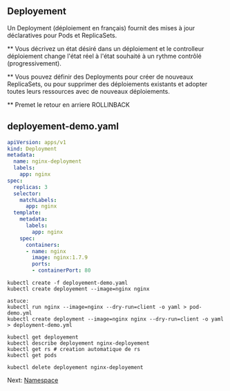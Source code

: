 ## Deployement
Un Deployment (déploiement en français) fournit des mises à jour déclaratives pour Pods et ReplicaSets.

** Vous décrivez un état désiré dans un déploiement et le controlleur déploiement change l'état réel à l'état souhaité à un rythme contrôlé (progressivement). 

** Vous pouvez définir des Deployments pour créer de nouveaux ReplicaSets, ou pour supprimer des déploiements existants et adopter toutes leurs ressources avec de nouveaux déploiements.

** Premet le retour en arriere ROLLINBACK

## deployement-demo.yaml

```yaml
apiVersion: apps/v1
kind: Deployment
metadata:
  name: nginx-deployment
  labels:
    app: nginx
spec:
  replicas: 3
  selector:
    matchLabels:
      app: nginx
  template:
    metadata:
      labels:
        app: nginx
    spec:
      containers:
      - name: nginx
        image: nginx:1.7.9
        ports:
        - containerPort: 80
```

```
kubectl create -f deployement-demo.yaml
kubectl create deployement --image=nginx nginx

astuce:
kubectl run nginx --image=nginx --dry-run=client -o yaml > pod-demo.yml
kubectl create deployment --image=nginx nginx --dry-run=client -o yaml > deployment-demo.yml

```

```
kubectl get deployement
kubectl describe deployement nginx-deployement
kubectl get rs # creation automatique de rs
kubectl get pods
```

```
kubectl delete deployement nginx-deployement
```

Next: [Namespace](../objects/namespace.md)
